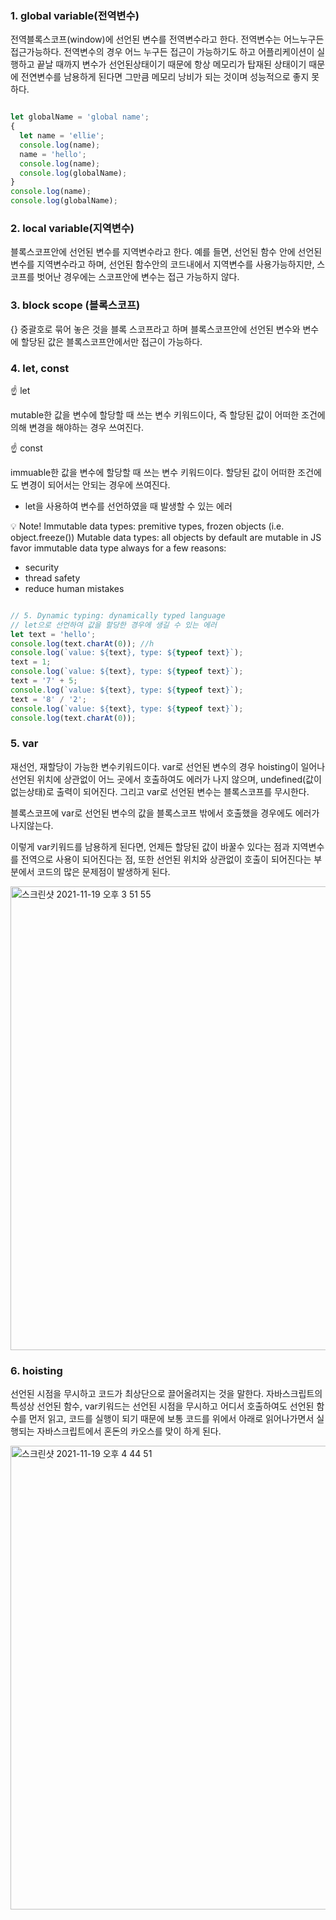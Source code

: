 

### 1. global variable(전역변수)

전역블록스코프(window)에 선언된 변수를 전역변수라고 한다.
전역변수는 어느누구든 접근가능하다. 
전역변수의 경우 어느 누구든 접근이 가능하기도 하고 어플리케이션이 실행하고 끝날 때까지 변수가 선언된상태이기 때문에 항상 메모리가 탑재된 상태이기 때문에 전연변수를 남용하게 된다면 그만큼 메모리 낭비가 되는 것이며 성능적으로 좋지 못하다.

```js

let globalName = 'global name';
{
  let name = 'ellie';
  console.log(name);
  name = 'hello';
  console.log(name);
  console.log(globalName);
}
console.log(name);
console.log(globalName);

```
### 2. local variable(지역변수)
 
블록스코프안에 선언된 변수를 지역변수라고 한다.
예를 들면, 선언된 함수 안에 선언된 변수를 지역변수라고 하며, 선언된 함수안의 코드내에서 지역변수를 사용가능하지만, 스코프를 벗어난 경우에는 스코프안에 변수는 접근 가능하지 않다.



### 3. block scope (블록스코프)

{} 중괄호로 묶어 놓은 것을 블록 스코프라고 하며 블록스코프안에 선언된 변수와 변수에 할당된 값은 블록스코프안에서만 접근이 가능하다. 


### 4. let, const

☝️ let

mutable한 값을 변수에 할당할 때 쓰는 변수 키워드이다, 즉 할당된 값이 어떠한 조건에 의해 변경을 해야하는 경우 쓰여진다.

☝️ const

immuable한 값을 변수에 할당할 때 쓰는 변수 키워드이다. 할당된 값이 어떠한 조건에도 변경이 되어서는 안되는 경우에 쓰여진다.

* let을 사용하여 변수를 선언하였을 때 발생할 수 있는 에러

💡 Note!
 Immutable data types: premitive types, frozen objects (i.e. object.freeze())
 Mutable data types: all objects by default are mutable in JS
 favor immutable data type always for a few reasons:
 - security
 - thread safety
 - reduce human mistakes

```js

// 5. Dynamic typing: dynamically typed language 
// let으로 선언하여 값을 할당한 경우에 생길 수 있는 에러
let text = 'hello';
console.log(text.charAt(0)); //h
console.log(`value: ${text}, type: ${typeof text}`);
text = 1;
console.log(`value: ${text}, type: ${typeof text}`);
text = '7' + 5;
console.log(`value: ${text}, type: ${typeof text}`);
text = '8' / '2';
console.log(`value: ${text}, type: ${typeof text}`);
console.log(text.charAt(0));

```

### 5. var 

재선언, 재할당이 가능한 변수키워드이다. var로 선언된 변수의 경우 hoisting이 일어나 선언된 위치에 상관없이 어느 곳에서 호출하여도 에러가 나지 않으며, undefined(값이 없는상태)로 출력이 되어진다.
그리고 var로 선언된 변수는 블록스코프를 무시한다.

블록스코프에 var로 선언된 변수의 값을 블록스코프 밖에서 호출했을 경우에도 에러가 나지않는다.

이렇게 var키워드를 남용하게 된다면, 언제든 할당된 값이 바꿀수 있다는 점과 지역변수를 전역으로 사용이 되어진다는 점, 또한 선언된 위치와 상관없이 호출이 되어진다는 부분에서 코드의 많은 문제점이 발생하게 된다.

<img width="742" alt="스크린샷 2021-11-19 오후 3 51 55" src="https://user-images.githubusercontent.com/80687195/142585010-8eb7334a-8c3d-4dc9-9804-72405e60ccbd.png">


### 6. hoisting

선언된 시점을 무시하고 코드가 최상단으로 끌어올려지는 것을 말한다.
자바스크립트의 특성상 선언된 함수, var키워드는 선언된 시점을 무시하고 어디서 호출하여도 선언된 함수를 먼저 읽고, 코드를 실행이 되기 때문에 보통 코드를 위에서 아래로 읽어나가면서 실행되는 자바스크립트에서 혼돈의 카오스를 맞이 하게 된다.


<img width="742" alt="스크린샷 2021-11-19 오후 4 44 51" src="https://user-images.githubusercontent.com/80687195/142585054-2ff010a1-9cf0-4f73-81b4-aabc5ea8a40f.png">

